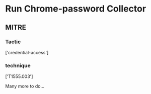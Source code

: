 # Run Chrome-password Collector

## MITRE

### Tactic
['credential-access']

### technique
['T1555.003']

Many more to do...
